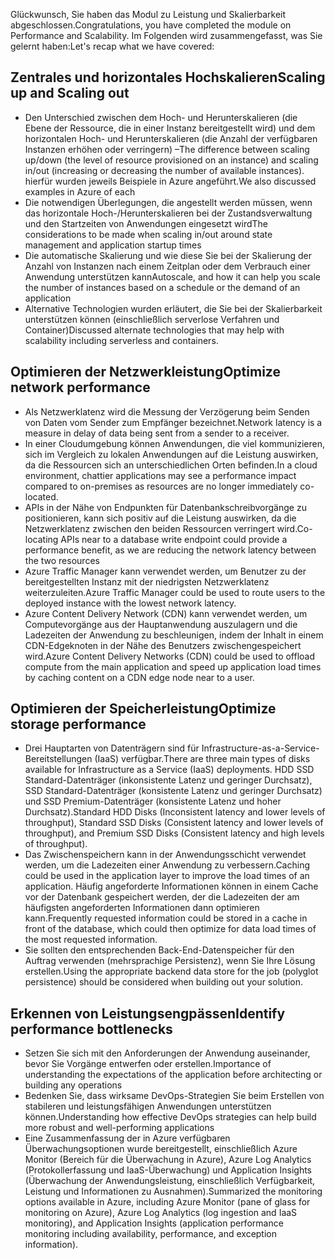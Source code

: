 <span data-ttu-id="88c53-101">Glückwunsch, Sie haben das Modul zu Leistung und Skalierbarkeit abgeschlossen.</span><span class="sxs-lookup"><span data-stu-id="88c53-101">Congratulations, you have completed the module on Performance and Scalability.</span></span> <span data-ttu-id="88c53-102">Im Folgenden wird zusammengefasst, was Sie gelernt haben:</span><span class="sxs-lookup"><span data-stu-id="88c53-102">Let's recap what we have covered:</span></span>

## <a name="scaling-up-and-scaling-out"></a><span data-ttu-id="88c53-103">Zentrales und horizontales Hochskalieren</span><span class="sxs-lookup"><span data-stu-id="88c53-103">Scaling up and Scaling out</span></span>

* <span data-ttu-id="88c53-104">Den Unterschied zwischen dem Hoch- und Herunterskalieren (die Ebene der Ressource, die in einer Instanz bereitgestellt wird) und dem horizontalen Hoch- und Herunterskalieren (die Anzahl der verfügbaren Instanzen erhöhen oder verringern) –</span><span class="sxs-lookup"><span data-stu-id="88c53-104">The difference between scaling up/down (the level of resource provisioned on an instance) and scaling in/out (increasing or decreasing the number of available instances).</span></span> <span data-ttu-id="88c53-105">hierfür wurden jeweils Beispiele in Azure angeführt.</span><span class="sxs-lookup"><span data-stu-id="88c53-105">We also discussed examples in Azure of each</span></span>
* <span data-ttu-id="88c53-106">Die notwendigen Überlegungen, die angestellt werden müssen, wenn das horizontale Hoch-/Herunterskalieren bei der Zustandsverwaltung und den Startzeiten von Anwendungen eingesetzt wird</span><span class="sxs-lookup"><span data-stu-id="88c53-106">The considerations to be made when scaling in/out around state management and application startup times</span></span>
* <span data-ttu-id="88c53-107">Die automatische Skalierung und wie diese Sie bei der Skalierung der Anzahl von Instanzen nach einem Zeitplan oder dem Verbrauch einer Anwendung unterstützen kann</span><span class="sxs-lookup"><span data-stu-id="88c53-107">Autoscale, and how it can help you scale the number of instances based on a schedule or the demand of an application</span></span>
* <span data-ttu-id="88c53-108">Alternative Technologien wurden erläutert, die Sie bei der Skalierbarkeit unterstützen können (einschließlich serverlose Verfahren und Container)</span><span class="sxs-lookup"><span data-stu-id="88c53-108">Discussed alternate technologies that may help with scalability including serverless and containers.</span></span>

## <a name="optimize-network-performance"></a><span data-ttu-id="88c53-109">Optimieren der Netzwerkleistung</span><span class="sxs-lookup"><span data-stu-id="88c53-109">Optimize network performance</span></span>

* <span data-ttu-id="88c53-110">Als Netzwerklatenz wird die Messung der Verzögerung beim Senden von Daten vom Sender zum Empfänger bezeichnet.</span><span class="sxs-lookup"><span data-stu-id="88c53-110">Network latency is a measure in delay of data being sent from a sender to a receiver.</span></span>
* <span data-ttu-id="88c53-111">In einer Cloudumgebung können Anwendungen, die viel kommunizieren, sich im Vergleich zu lokalen Anwendungen auf die Leistung auswirken, da die Ressourcen sich an unterschiedlichen Orten befinden.</span><span class="sxs-lookup"><span data-stu-id="88c53-111">In a cloud environment, chattier applications may see a performance impact compared to on-premises as resources are no longer immediately co-located.</span></span>
* <span data-ttu-id="88c53-112">APIs in der Nähe von Endpunkten für Datenbankschreibvorgänge zu positionieren, kann sich positiv auf die Leistung auswirken, da die Netzwerklatenz zwischen den beiden Ressourcen verringert wird.</span><span class="sxs-lookup"><span data-stu-id="88c53-112">Co-locating APIs near to a database write endpoint could provide a performance benefit, as we are reducing the network latency between the two resources</span></span>
* <span data-ttu-id="88c53-113">Azure Traffic Manager kann verwendet werden, um Benutzer zu der bereitgestellten Instanz mit der niedrigsten Netzwerklatenz weiterzuleiten.</span><span class="sxs-lookup"><span data-stu-id="88c53-113">Azure Traffic Manager could be used to route users to the deployed instance with the lowest network latency.</span></span>
* <span data-ttu-id="88c53-114">Azure Content Delivery Network (CDN) kann verwendet werden, um Computevorgänge aus der Hauptanwendung auszulagern und die Ladezeiten der Anwendung zu beschleunigen, indem der Inhalt in einem CDN-Edgeknoten in der Nähe des Benutzers zwischengespeichert wird.</span><span class="sxs-lookup"><span data-stu-id="88c53-114">Azure Content Delivery Networks (CDN) could be used to offload compute from the main application and speed up application load times by caching content on a CDN edge node near to a user.</span></span>

## <a name="optimize-storage-performance"></a><span data-ttu-id="88c53-115">Optimieren der Speicherleistung</span><span class="sxs-lookup"><span data-stu-id="88c53-115">Optimize storage performance</span></span>

* <span data-ttu-id="88c53-116">Drei Hauptarten von Datenträgern sind für Infrastructure-as-a-Service-Bereitstellungen (IaaS) verfügbar.</span><span class="sxs-lookup"><span data-stu-id="88c53-116">There are three main types of disks available for Infrastructure as a Service (IaaS) deployments.</span></span> <span data-ttu-id="88c53-117">HDD SSD Standard-Datenträger (inkonsistente Latenz und geringer Durchsatz), SSD Standard-Datenträger (konsistente Latenz und geringer Durchsatz) und SSD Premium-Datenträger (konsistente Latenz und hoher Durchsatz).</span><span class="sxs-lookup"><span data-stu-id="88c53-117">Standard HDD Disks (Inconsistent latency and lower levels of throughput), Standard SSD Disks (Consistent latency and lower levels of throughput), and Premium SSD Disks (Consistent latency and high levels of throughput).</span></span>
* <span data-ttu-id="88c53-118">Das Zwischenspeichern kann in der Anwendungsschicht verwendet werden, um die Ladezeiten einer Anwendung zu verbessern.</span><span class="sxs-lookup"><span data-stu-id="88c53-118">Caching could be used in the application layer to improve the load times of an application.</span></span> <span data-ttu-id="88c53-119">Häufig angeforderte Informationen können in einem Cache vor der Datenbank gespeichert werden, der die Ladezeiten der am häufigsten angeforderten Informationen dann optimieren kann.</span><span class="sxs-lookup"><span data-stu-id="88c53-119">Frequently requested information could be stored in a cache in front of the database, which could then optimize for data load times of the most requested information.</span></span>
* <span data-ttu-id="88c53-120">Sie sollten den entsprechenden Back-End-Datenspeicher für den Auftrag verwenden (mehrsprachige Persistenz), wenn Sie Ihre Lösung erstellen.</span><span class="sxs-lookup"><span data-stu-id="88c53-120">Using the appropriate backend data store for the job (polyglot persistence) should be considered when building out your solution.</span></span>

## <a name="identify-performance-bottlenecks"></a><span data-ttu-id="88c53-121">Erkennen von Leistungsengpässen</span><span class="sxs-lookup"><span data-stu-id="88c53-121">Identify performance bottlenecks</span></span>

* <span data-ttu-id="88c53-122">Setzen Sie sich mit den Anforderungen der Anwendung auseinander, bevor Sie Vorgänge entwerfen oder erstellen.</span><span class="sxs-lookup"><span data-stu-id="88c53-122">Importance of understanding the expectations of the application before architecting or building any operations</span></span>
* <span data-ttu-id="88c53-123">Bedenken Sie, dass wirksame DevOps-Strategien Sie beim Erstellen von stabileren und leistungsfähigen Anwendungen unterstützen können.</span><span class="sxs-lookup"><span data-stu-id="88c53-123">Understanding how effective DevOps strategies can help build more robust and well-performing applications</span></span>
* <span data-ttu-id="88c53-124">Eine Zusammenfassung der in Azure verfügbaren Überwachungsoptionen wurde bereitgestellt, einschließlich Azure Monitor (Bereich für die Überwachung in Azure), Azure Log Analytics (Protokollerfassung und IaaS-Überwachung) und Application Insights (Überwachung der Anwendungsleistung, einschließlich Verfügbarkeit, Leistung und Informationen zu Ausnahmen).</span><span class="sxs-lookup"><span data-stu-id="88c53-124">Summarized the monitoring options available in Azure, including Azure Monitor (pane of glass for monitoring on Azure), Azure Log Analytics (log ingestion and IaaS monitoring), and Application Insights (application performance monitoring including availability, performance, and exception information).</span></span>